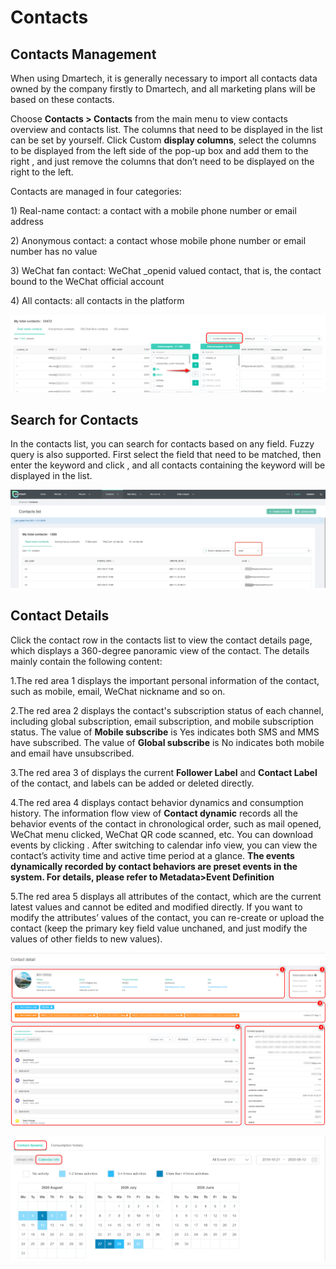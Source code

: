 # Contacts

## Contacts Management

When using Dmartech, it is generally necessary to import all contacts data owned by the company firstly to Dmartech, and all marketing plans will be based on these contacts.&#x20;

Choose **Contacts > Contacts** from the main menu to view contacts overview and contacts list. The columns that need to be displayed in the list can be set by yourself. Click Custom **display columns**, select the columns to be displayed from the left side of the pop-up box and add them to the right , and just remove the columns that don’t need to be displayed on the right to the left.&#x20;

Contacts are managed in four categories:&#x20;

1\) Real-name contact: a contact with a mobile phone number or email address&#x20;

2\) Anonymous contact: a contact whose mobile phone number or email number has no value&#x20;

3\) WeChat fan contact: WeChat \_openid valued contact, that is, the contact bound to the WeChat official account&#x20;

4\) All contacts: all contacts in the platform













































































































































































































































































































































![](<.gitbook/assets/tu-pian-1 (2).png>)

## Search for Contacts&#x20;

In the contacts list, you can search for contacts based on any field. Fuzzy query is also supported. First select the field that need to be matched, then enter the keyword and click , and all contacts containing the keyword will be displayed in the list.

![](<.gitbook/assets/image (645).png>)

## Contact Details

Click the contact row in the contacts list to view the contact details page, which displays a 360-degree panoramic view of the contact. The details mainly contain the following content:

1.The red area 1 displays the important personal information of the contact, such as mobile, email, WeChat nickname and so on.&#x20;

2.The red area 2 displays the contact's subscription status of each channel, including global subscription, email subscription, and mobile subscription status. The value of **Mobile subscribe** is Yes indicates both SMS and MMS have subscribed. The value of **Global subscribe** is No indicates both mobile and email have unsubscribed.&#x20;

3.The red area 3 of displays the current **Follower Label** and **Contact Label** of the contact, and labels can be added or deleted directly.&#x20;

4.The red area 4 displays contact behavior dynamics and consumption history. The information flow view of **Contact dynamic** records all the behavior events of the contact in chronological order, such as mail opened, WeChat menu clicked, WeChat QR code scanned, etc. You can download events by clicking . After switching to calendar info view, you can view the contact’s activity time and active time period at a glance. **The events dynamically recorded by contact behaviors are preset events in the system. For details, please refer to Metadata>Event Definition**

5.The red area 5 displays all attributes of the contact, which are the current latest values and cannot be edited and modified directly. If you want to modify the attributes’ values of the contact, you can re-create or upload the contact (keep the primary key field value unchaned, and just modify the values of other fields to new values).

![](<.gitbook/assets/tu-pian-3 (1).png>)

![](<.gitbook/assets/tu-pian-4 (1).png>)









|   |
| - |
